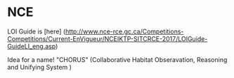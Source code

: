 # NCE
LOI Guide is [here] (http://www.nce-rce.gc.ca/Competitions-Competitions/Current-EnVigueur/NCEIKTP-SITCRCE-2017/LOIGuide-GuideLI_eng.asp)

Idea for a name!  "CHORUS" (Collaborative Habitat Obseravation, Reasoning and Unifying System )
